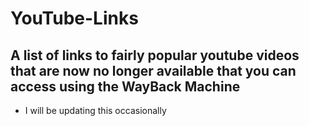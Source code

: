 # YouTube-Links
## A list of links to fairly popular youtube videos that are now no longer available that you can access using the WayBack Machine

- I will be updating this occasionally
